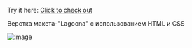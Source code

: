 Try it here: <a href="https://technicaldeveloper.github.io/lagoona/" target="_blank">Click to check out</a> 

Верстка макета-"Lagoona" с использованием HTML и CSS

![image](https://github.com/TechnicalDeveloper/Lagoona/assets/95400630/ca9980d2-3ecf-43c8-b281-b27da2b0295a)
